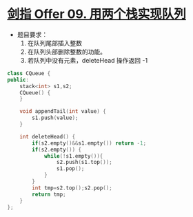 # [剑指 Offer 09. 用两个栈实现队列](https://leetcode-cn.com/problems/yong-liang-ge-zhan-shi-xian-dui-lie-lcof/)

+ 题目要求：
  1. 在队列尾部插入整数
  2. 在队列头部删除整数的功能。
  3. 若队列中没有元素，deleteHead 操作返回 -1

```cpp
class CQueue {
public:
    stack<int> s1,s2;
    CQueue() {
    }

    void appendTail(int value) {
        s1.push(value);
    }

    int deleteHead() {
        if(s2.empty()&&s1.empty()) return -1;
        if(s2.empty()) {
            while(!s1.empty()){
                s2.push(s1.top());
                s1.pop();
            }
        }
        int tmp=s2.top();s2.pop();
        return tmp;
    }
};
```
